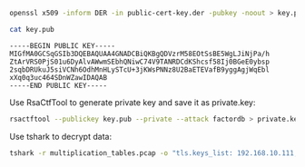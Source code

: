 
```bash
openssl x509 -inform DER -in public-cert-key.der -pubkey -noout > key.pub
```

```bash
cat key.pub
```

```
-----BEGIN PUBLIC KEY-----
MIGfMA0GCSqGSIb3DQEBAQUAA4GNADCBiQKBgQDVzrM58EOtSsBE5WgLJiNjPa/h
ZtArVRS0PjS01u6DyAlvAWwmSEbhQNiwC74V9TANRDCdKShcsf58Ij0BGeE0ybsp
2sqbDRUkuJ5siVCNh6OdhMnHLySTcU+3jKWsPNNz8U2BaETEVafB9yggAgjWqEbl
xXq0q3uc464SDnWZawIDAQAB
-----END PUBLIC KEY-----
```

Use RsaCtfTool to generate private key and save it as private.key:

```bash
rsactftool --publickey key.pub --private --attack factordb > private.key
```

Use tshark to decrypt data:

```bash
tshark -r multiplication_tables.pcap -o "tls.keys_list: 192.168.10.111,8443,http,private.key" -z "follow,ssl,ascii,1"
```
